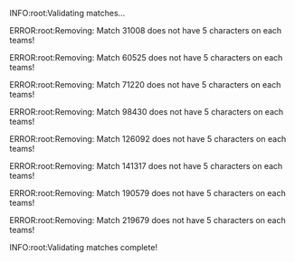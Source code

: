 INFO:root:Validating matches...

ERROR:root:Removing: Match 31008 does not have 5 characters on each teams!

ERROR:root:Removing: Match 60525 does not have 5 characters on each teams!

ERROR:root:Removing: Match 71220 does not have 5 characters on each teams!

ERROR:root:Removing: Match 98430 does not have 5 characters on each teams!

ERROR:root:Removing: Match 126092 does not have 5 characters on each teams!

ERROR:root:Removing: Match 141317 does not have 5 characters on each teams!

ERROR:root:Removing: Match 190579 does not have 5 characters on each teams!

ERROR:root:Removing: Match 219679 does not have 5 characters on each teams!

INFO:root:Validating matches complete!


